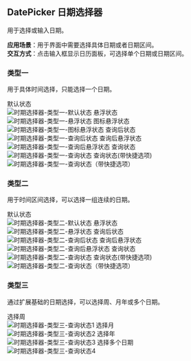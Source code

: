 ## DatePicker 日期选择器

用于选择或输入日期。

**应用场景**：用于界面中需要选择具体日期或者日期区间。  
**交互方式**：点击输入框显示日历面板，可选择单个日期或日期区间。

### 类型一

用于具体时间选择，只能选择一个日期。

<el-row :gutter="20">
  <el-col :span="8">
  默认状态
  <br/><img class="demo-img" src="../../assets/images/datepicker/时期选择器-类型一-默认状态.png" alt="时期选择器-类型一-默认状态">
  </el-col>
  <el-col :span="8">
  悬浮状态
  <br/><img class="demo-img" src="../../assets/images/datepicker/时期选择器-类型一-悬浮状态.png" alt="时期选择器-类型一-悬浮状态">
  </el-col>
  <el-col :span="8">
  图标悬浮状态
  <br/><img class="demo-img" src="../../assets/images/datepicker/时期选择器-类型一-图标悬浮状态.png" alt="时期选择器-类型一-图标悬浮状态">
  </el-col>
</el-row>

<el-row :gutter="20">
  <el-col :span="8">
  查询后状态
  <br/><img class="demo-img" src="../../assets/images/datepicker/时期选择器-类型一-查询后状态.png" alt="时期选择器-类型一-查询后状态">
  </el-col>
  <el-col :span="8">
  查询后悬浮状态
  <br/><img class="demo-img" src="../../assets/images/datepicker/时期选择器-类型一-查询后悬浮状态.png" alt="时期选择器-类型一-查询后悬浮状态">
  </el-col>
  <el-col :span="8">
  </el-col>
</el-row>

<el-row :gutter="20">
  <el-col :span="24">
  查询状态
  <br/><img class="demo-img" src="../../assets/images/datepicker/时期选择器-类型一-查询状态.png" alt="时期选择器-类型一-查询状态">
  </el-col>
  </el-col>
</el-row>
<el-row :gutter="20">
  <el-col :span="24">
  查询状态(带快捷选项)
  <br/><img class="demo-img" src="../../assets/images/datepicker/时期选择器-类型一-查询状态（带快捷选项）.png" alt="时期选择器-类型一-查询状态（带快捷选项）">
  </el-col>
</el-row>


### 类型二

用于时间区间选择，可以选择一组连续的日期。

<el-row :gutter="20">
  <el-col :span="12">
  默认状态
  <br/><img class="demo-img" src="../../assets/images/datepicker/时期选择器-类型二-默认状态.png" alt="时期选择器-类型二-默认状态">
  </el-col>
  <el-col :span="12">
  悬浮状态
  <br/><img class="demo-img" src="../../assets/images/datepicker/时期选择器-类型二-悬浮状态.png" alt="时期选择器-类型二-悬浮状态">
  </el-col>
</el-row>
<el-row :gutter="20">
  <el-col :span="12">
  查询后状态
  <br/><img class="demo-img" src="../../assets/images/datepicker/时期选择器-类型二-查询后状态.png" alt="时期选择器-类型二-查询后状态">
  </el-col>
  <el-col :span="12">
  查询后悬浮状态
  <br/><img class="demo-img" src="../../assets/images/datepicker/时期选择器-类型二-查询后悬浮状态.png" alt="时期选择器-类型二-查询后悬浮状态">
  </el-col>
</el-row>

<el-row :gutter="20">
  <el-col :span="24">
  查询状态
  <br/><img class="demo-img" src="../../assets/images/datepicker/时期选择器-类型二-查询状态.png" alt="时期选择器-类型二-查询状态">
  </el-col>
  </el-col>
</el-row>
<el-row :gutter="20">
  <el-col :span="24">
  查询状态(带快捷选项)
  <br/><img class="demo-img" src="../../assets/images/datepicker/时期选择器-类型二-查询状态（带快捷选项）.png" alt="时期选择器-类型二-查询状态（带快捷选项）">
  </el-col>
</el-row>

### 类型三

通过扩展基础的日期选择，可以选择周、月年或多个日期。

<el-row :gutter="20">
  <el-col :span="12">
  选择周
  <br/><img class="demo-img" src="../../assets/images/datepicker/时期选择器-类型三-查询状态1.png" alt="时期选择器-类型三-查询状态1">
  </el-col>
  <el-col :span="12">
  选择月
  <br/><img class="demo-img" src="../../assets/images/datepicker/时期选择器-类型三-查询状态2.png" alt="时期选择器-类型三-查询状态2">
  </el-col>
</el-row>

<el-row :gutter="20">
  <el-col :span="12">
  选择年
  <br/><img class="demo-img" src="../../assets/images/datepicker/时期选择器-类型三-查询状态3.png" alt="时期选择器-类型三-查询状态3">
  </el-col>
  <el-col :span="12">
  选择多个日期
  <br/><img class="demo-img" src="../../assets/images/datepicker/时期选择器-类型三-查询状态4.png" alt="时期选择器-类型三-查询状态4">
  </el-col>
</el-row>